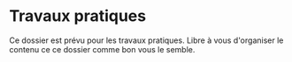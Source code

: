 # Travaux pratiques

Ce dossier est prévu pour les travaux pratiques. Libre à vous d'organiser le contenu ce ce dossier comme bon vous le semble.
